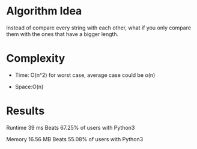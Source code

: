 # Algorithm Idea

Instead of compare every string with each other, what if you only compare them with the ones that have a bigger length.

# Complexity

- Time: O(n^2) for worst case, average case could be o(n)

- Space:O(n)

# Results

Runtime
39
ms
Beats
67.25%
of users with Python3

Memory
16.56
MB
Beats
55.08%
of users with Python3